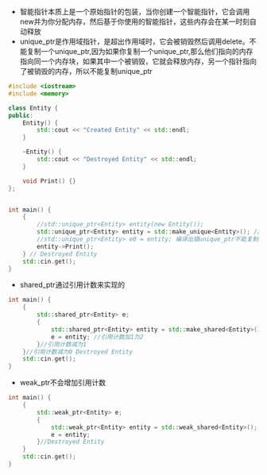 - 智能指针本质上是一个原始指针的包装，当你创建一个智能指针，它会调用new并为你分配内存，然后基于你使用的智能指针，这些内存会在某一时刻自动释放
- unique_ptr是作用域指针，是超出作用域时，它会被销毁然后调用delete。不能复制一个unique_ptr,因为如果你复制一个unique_ptr,那么他们指向的内存指向同一个内存块，如果其中一个被销毁，它就会释放内存，另一个指针指向了被销毁的内存，所以不能复制unique_ptr

```c++
#include <iostream>
#include <memory>

class Entity {
public:
    Entity() {
        std::cout << "Created Entity" << std::endl;
    }

    ~Entity() {
        std::cout << "Destroyed Entity" << std::endl;
    }

    void Print() {}
};


int main() {
    {
        //std::unique_ptr<Entity> entity(new Entity());
        std::unique_ptr<Entity> entity = std::make_unique<Entity>(); //Created Entity
        //std::unique_ptr<Entity> e0 = entity; 编译出错unique_ptr不能复制
        entity->Print();
    } // Destroyed Entity
    std::cin.get();
}
```

- shared_ptr通过引用计数来实现的

```c++
int main() {
    {
        std::shared_ptr<Entity> e;
        {
            std::shared_ptr<Entity> entity = std::make_shared<Entity>(); //引用计数1 Created Entity
            e = entity; //引用计数加1为2
        }//引用计数减为1
    }//引用计数减为0 Destroyed Entity
    std::cin.get();
}
```

- weak_ptr不会增加引用计数

```c++
int main() {
    {
        std::weak_ptr<Entity> e;
        {
            std::weak_ptr<Entity> entity = std::weak_shared<Entity>(); //Created Entity
            e = entity;
        }//Destroyed Entity
    }
    std::cin.get();
} 
```

